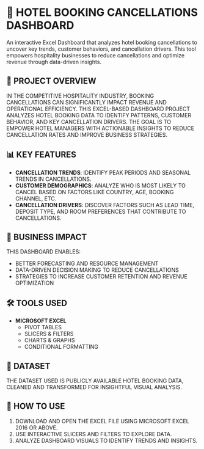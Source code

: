 # 🏨 HOTEL BOOKING CANCELLATIONS DASHBOARD

An interactive Excel Dashboard that analyzes hotel booking cancellations to uncover key trends, customer behaviors, and cancellation drivers. This tool empowers hospitality businesses to reduce cancellations and optimize revenue through data-driven insights.


## 📌 **PROJECT OVERVIEW**

IN THE COMPETITIVE HOSPITALITY INDUSTRY, BOOKING CANCELLATIONS CAN SIGNIFICANTLY IMPACT REVENUE AND OPERATIONAL EFFICIENCY. THIS EXCEL-BASED DASHBOARD PROJECT ANALYZES HOTEL BOOKING DATA TO IDENTIFY PATTERNS, CUSTOMER BEHAVIOR, AND KEY CANCELLATION DRIVERS. THE GOAL IS TO EMPOWER HOTEL MANAGERS WITH ACTIONABLE INSIGHTS TO REDUCE CANCELLATION RATES AND IMPROVE BUSINESS STRATEGIES.

## 📊 **KEY FEATURES**

- **CANCELLATION TRENDS**: IDENTIFY PEAK PERIODS AND SEASONAL TRENDS IN CANCELLATIONS.
- **CUSTOMER DEMOGRAPHICS**: ANALYZE WHO IS MOST LIKELY TO CANCEL BASED ON FACTORS LIKE COUNTRY, AGE, BOOKING CHANNEL, ETC.
- **CANCELLATION DRIVERS**: DISCOVER FACTORS SUCH AS LEAD TIME, DEPOSIT TYPE, AND ROOM PREFERENCES THAT CONTRIBUTE TO CANCELLATIONS.

## 💼 **BUSINESS IMPACT**

THIS DASHBOARD ENABLES:
- BETTER FORECASTING AND RESOURCE MANAGEMENT
- DATA-DRIVEN DECISION MAKING TO REDUCE CANCELLATIONS
- STRATEGIES TO INCREASE CUSTOMER RETENTION AND REVENUE OPTIMIZATION

## 🛠️ **TOOLS USED**

- **MICROSOFT EXCEL**
  - PIVOT TABLES
  - SLICERS & FILTERS
  - CHARTS & GRAPHS
  - CONDITIONAL FORMATTING

## 📂 **DATASET**

THE DATASET USED IS PUBLICLY AVAILABLE HOTEL BOOKING DATA, CLEANED AND TRANSFORMED FOR INSIGHTFUL VISUAL ANALYSIS.

## 📎 **HOW TO USE**

1. DOWNLOAD AND OPEN THE EXCEL FILE USING MICROSOFT EXCEL 2016 OR ABOVE.
2. USE INTERACTIVE SLICERS AND FILTERS TO EXPLORE DATA.
3. ANALYZE DASHBOARD VISUALS TO IDENTIFY TRENDS AND INSIGHTS.



